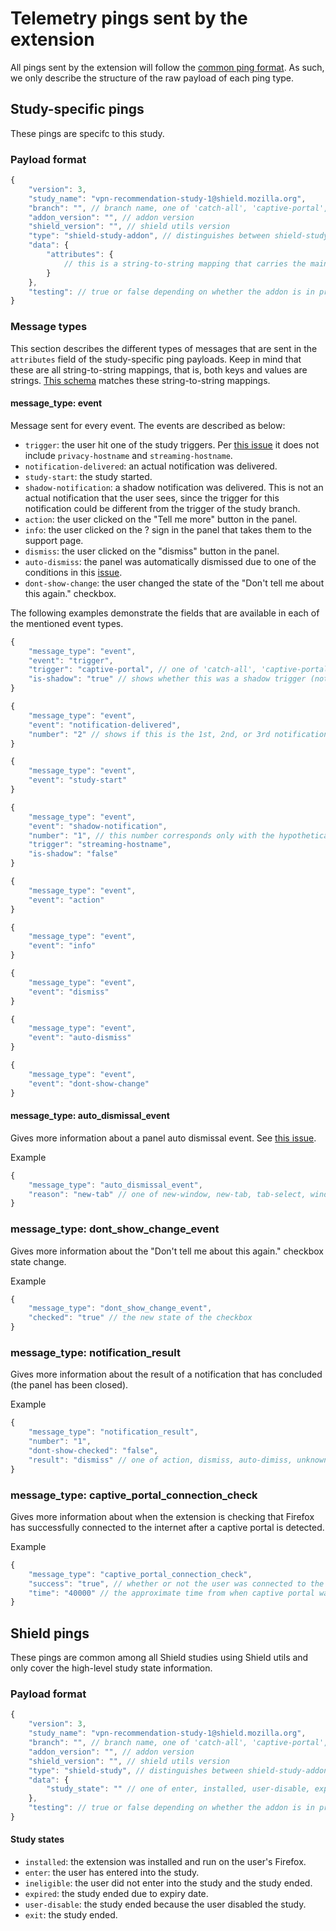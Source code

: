 # Telemetry pings sent by the extension

All pings sent by the extension will follow the [common ping format](https://firefox-source-docs.mozilla.org/toolkit/components/telemetry/telemetry/data/common-ping.html). As such, we only describe the structure of the raw payload of each ping type. 

## Study-specific pings

These pings are specifc to this study.

### Payload format

```javascript
{
	"version": 3,
	"study_name": "vpn-recommendation-study-1@shield.mozilla.org",
	"branch": "", // branch name, one of 'catch-all', 'captive-portal', 'streaming-hostname', 'privacy-hostname', 'control'
	"addon_version": "", // addon version
	"shield_version": "", // shield utils version
	"type": "shield-study-addon", // distinguishes between shield-study-addon (study-specifc) and shield-study pings
	"data": {
		"attributes": {
			// this is a string-to-string mapping that carries the main information in the ping
		}
	},
	"testing": // true or false depending on whether the addon is in production or not
}
```

### Message types

This section describes the different types of messages that are sent in the ```attributes``` field of the study-specific ping payloads. Keep in mind that these are all string-to-string mappings, that is, both keys and values are strings. [This schema](/schema.json) matches these string-to-string mappings.

#### message_type: event

Message sent for every event. The events are described as below:

- ```trigger```: the user hit one of the study triggers. Per [this issue](https://github.com/raymak/vpn-recommendation-shield-study/issues/75) it does not include ```privacy-hostname``` and ```streaming-hostname```.
- ```notification-delivered```: an actual notification was delivered. 
- ```study-start```: the study started.
- ```shadow-notification```: a shadow notification was delivered. This is not an actual notification that the user sees, since the trigger for this notification could be different from the trigger of the study branch.
- ```action```: the user clicked on the "Tell me more" button in the panel.
- ```info```: the user clicked on the ? sign in the panel that takes them to the support page.
- ```dismiss```: the user clicked on the "dismiss" button in the panel.
- ```auto-dismiss```: the panel was automatically dismissed due to one of the conditions in this [issue](https://github.com/raymak/vpn-recommendation-shield-study/issues/43).
- ```dont-show-change```: the user changed the state of the "Don't tell me about this again." checkbox.

The following examples demonstrate the fields that are available in each of the mentioned event types.

```javascript
{
	"message_type": "event",
	"event": "trigger",
	"trigger": "captive-portal", // one of 'catch-all', 'captive-portal', other triggers are ignored per https://github.com/raymak/vpn-recommendation-shield-study/issues/75
	"is-shadow": "true" // shows whether this was a shadow trigger (not matching the study branch)
}
````

```javascript
{
	"message_type": "event",
	"event": "notification-delivered",
	"number": "2" // shows if this is the 1st, 2nd, or 3rd notification
}
```

``` javascript
{
	"message_type": "event",
	"event": "study-start"
}
````

```javascript
{
	"message_type": "event",
	"event": "shadow-notification",
	"number": "1", // this number corresponds only with the hypothetical notifications for this particular trigger
	"trigger": "streaming-hostname",
	"is-shadow": "false"
}
```

```javascript
{
	"message_type": "event",
	"event": "action"
}
```

```javascript
{
	"message_type": "event",
	"event": "info"
}
```

```javascript
{
	"message_type": "event",
	"event": "dismiss"
}
```

```javascript
{
	"message_type": "event",
	"event": "auto-dismiss"
}
```

```javascript
{
	"message_type": "event",
	"event": "dont-show-change"
}
```

#### message_type: auto_dismissal_event

Gives more information about a panel auto dismissal event. See [this issue](https://github.com/raymak/vpn-recommendation-shield-study/issues/43). 

Example

```javascript
{
	"message_type": "auto_dismissal_event",
	"reason": "new-tab" // one of new-window, new-tab, tab-select, window-select, burger-menu
}
```

### message_type: dont_show_change_event

Gives more information about the "Don't tell me about this again." checkbox state change.

Example

```javascript
{
	"message_type": "dont_show_change_event",
	"checked": "true" // the new state of the checkbox
}
```

### message_type: notification_result

Gives more information about the result of a notification that has concluded (the panel has been closed).

Example

```javascript
{
	"message_type": "notification_result",
	"number": "1",
	"dont-show-checked": "false",
	"result": "dismiss" // one of action, dismiss, auto-dimiss, unknown
}
```

### message_type: captive_portal_connection_check

Gives more information about when the extension is checking that Firefox has successfully connected to the internet after a captive portal is detected.

Example

```javascript
{
	"message_type": "captive_portal_connection_check",
	"success": "true", // whether or not the user was connected to the internet within the given timeframe (2 minutes)
	"time": "40000" // the approximate time from when captive portal was detected until the user connected to the internet in milliseconds
}
```

## Shield pings

These pings are common among all Shield studies using Shield utils and only cover the high-level study state information.

### Payload format

```javascript
{
	"version": 3,
	"study_name": "vpn-recommendation-study-1@shield.mozilla.org",
	"branch": "", // branch name, one of 'catch-all', 'captive-portal', 'streaming-hostname', 'privacy-hostname', 'control'
	"addon_version": "", // addon version
	"shield_version": "", // shield utils version
	"type": "shield-study", // distinguishes between shield-study-addon (study-specifc) and shield-study pings
	"data": {
		"study_state": "" // one of enter, installed, user-disable, expires, exit
	},
	"testing": // true or false depending on whether the addon is in production or not
}
```

#### Study states

- ```installed```: the extension was installed and run on the user's Firefox.
- ```enter```: the user has entered into the study.
- ```ineligible```: the user did not enter into the study and the study ended.
- ```expired```: the study ended due to expiry date.
- ```user-disable```: the study ended because the user disabled the study.
- ```exit```: the study ended.
